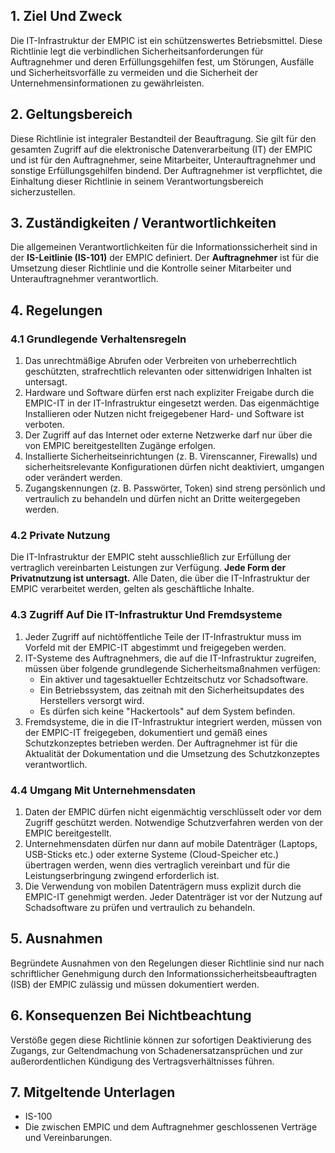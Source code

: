 ## **1. Ziel Und Zweck**

Die IT-Infrastruktur der EMPIC ist ein schützenswertes Betriebsmittel. Diese Richtlinie legt die verbindlichen Sicherheitsanforderungen für Auftragnehmer und deren Erfüllungsgehilfen fest, um Störungen, Ausfälle und Sicherheitsvorfälle zu vermeiden und die Sicherheit der Unternehmensinformationen zu gewährleisten.

## **2. Geltungsbereich**

Diese Richtlinie ist integraler Bestandteil der Beauftragung. Sie gilt für den gesamten Zugriff auf die elektronische Datenverarbeitung (IT) der EMPIC und ist für den Auftragnehmer, seine Mitarbeiter, Unterauftragnehmer und sonstige Erfüllungsgehilfen bindend. Der Auftragnehmer ist verpflichtet, die Einhaltung dieser Richtlinie in seinem Verantwortungsbereich sicherzustellen.

## **3. Zuständigkeiten / Verantwortlichkeiten**

Die allgemeinen Verantwortlichkeiten für die Informationssicherheit sind in der **IS-Leitlinie (IS-101)** der EMPIC definiert. Der **Auftragnehmer** ist für die Umsetzung dieser Richtlinie und die Kontrolle seiner Mitarbeiter und Unterauftragnehmer verantwortlich.

## **4. Regelungen**

### **4.1 Grundlegende Verhaltensregeln**

1. Das unrechtmäßige Abrufen oder Verbreiten von urheberrechtlich geschützten, strafrechtlich relevanten oder sittenwidrigen Inhalten ist untersagt.
2. Hardware und Software dürfen erst nach expliziter Freigabe durch die EMPIC-IT in der IT-Infrastruktur eingesetzt werden. Das eigenmächtige Installieren oder Nutzen nicht freigegebener Hard- und Software ist verboten.
3. Der Zugriff auf das Internet oder externe Netzwerke darf nur über die von EMPIC bereitgestellten Zugänge erfolgen.
4. Installierte Sicherheitseinrichtungen (z. B. Virenscanner, Firewalls) und sicherheitsrelevante Konfigurationen dürfen nicht deaktiviert, umgangen oder verändert werden.
5. Zugangskennungen (z. B. Passwörter, Token) sind streng persönlich und vertraulich zu behandeln und dürfen nicht an Dritte weitergegeben werden.

### **4.2 Private Nutzung**

Die IT-Infrastruktur der EMPIC steht ausschließlich zur Erfüllung der vertraglich vereinbarten Leistungen zur Verfügung. **Jede Form der Privatnutzung ist untersagt.** Alle Daten, die über die IT-Infrastruktur der EMPIC verarbeitet werden, gelten als geschäftliche Inhalte.

### **4.3 Zugriff Auf Die IT-Infrastruktur Und Fremdsysteme**

1. Jeder Zugriff auf nichtöffentliche Teile der IT-Infrastruktur muss im Vorfeld mit der EMPIC-IT abgestimmt und freigegeben werden.
2. IT-Systeme des Auftragnehmers, die auf die IT-Infrastruktur zugreifen, müssen über folgende grundlegende Sicherheitsmaßnahmen verfügen:
    - Ein aktiver und tagesaktueller Echtzeitschutz vor Schadsoftware.
    - Ein Betriebssystem, das zeitnah mit den Sicherheitsupdates des Herstellers versorgt wird.
    - Es dürfen sich keine "Hackertools" auf dem System befinden.
3. Fremdsysteme, die in die IT-Infrastruktur integriert werden, müssen von der EMPIC-IT freigegeben, dokumentiert und gemäß eines Schutzkonzeptes betrieben werden. Der Auftragnehmer ist für die Aktualität der Dokumentation und die Umsetzung des Schutzkonzeptes verantwortlich.

### **4.4 Umgang Mit Unternehmensdaten**

1. Daten der EMPIC dürfen nicht eigenmächtig verschlüsselt oder vor dem Zugriff geschützt werden. Notwendige Schutzverfahren werden von der EMPIC bereitgestellt.
2. Unternehmensdaten dürfen nur dann auf mobile Datenträger (Laptops, USB-Sticks etc.) oder externe Systeme (Cloud-Speicher etc.) übertragen werden, wenn dies vertraglich vereinbart und für die Leistungserbringung zwingend erforderlich ist.
3. Die Verwendung von mobilen Datenträgern muss explizit durch die EMPIC-IT genehmigt werden. Jeder Datenträger ist vor der Nutzung auf Schadsoftware zu prüfen und vertraulich zu behandeln.

## **5. Ausnahmen**

Begründete Ausnahmen von den Regelungen dieser Richtlinie sind nur nach schriftlicher Genehmigung durch den Informationssicherheitsbeauftragten (ISB) der EMPIC zulässig und müssen dokumentiert werden.

## **6. Konsequenzen Bei Nichtbeachtung**

Verstöße gegen diese Richtlinie können zur sofortigen Deaktivierung des Zugangs, zur Geltendmachung von Schadenersatzansprüchen und zur außerordentlichen Kündigung des Vertragsverhältnisses führen.

## **7. Mitgeltende Unterlagen**

- IS-100
- Die zwischen EMPIC und dem Auftragnehmer geschlossenen Verträge und Vereinbarungen.